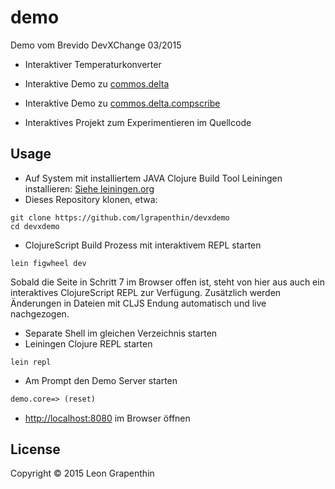 # demo

Demo vom Brevido DevXChange 03/2015

- Interaktiver Temperaturkonverter
- Interaktive Demo zu [commos.delta](https://github.com/commos/delta)
- Interaktive Demo zu [commos.delta.compscribe](https://github.com/commos/delta.compscribe)

- Interaktives Projekt zum Experimentieren im Quellcode

## Usage
- Auf System mit installiertem JAVA Clojure Build Tool Leiningen installieren:
[Siehe leiningen.org](http://leiningen.org/#install)
- Dieses Repository klonen, etwa:
```
git clone https://github.com/lgrapenthin/devxdemo
cd devxdemo
```
- ClojureScript Build Prozess mit interaktivem REPL starten
```
lein figwheel dev
```
Sobald die Seite in Schritt 7 im Browser offen ist, steht von hier aus auch ein interaktives ClojureScript REPL zur Verfügung.  Zusätzlich werden Änderungen in Dateien mit CLJS Endung automatisch und live nachgezogen.
- Separate Shell im gleichen Verzeichnis starten
- Leiningen Clojure REPL starten
```
lein repl
```
- Am Prompt den Demo Server starten
```clojure
demo.core=> (reset)
```
- [http://localhost:8080](http://localhost:8080) im Browser öffnen


## License

Copyright © 2015 Leon Grapenthin